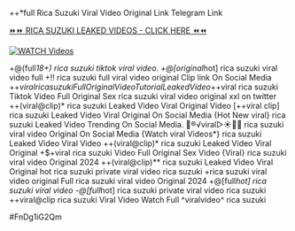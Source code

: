 ++*full Rica Suzuki Viral Video Original Link Telegram Link


[⏩⏩ RICA SUZUKI LEAKED VIDEOS - CLICK HERE ⏪⏪](https://mov24.shop/watch/rica+suzuki)

[![WATCH Videos](https://i.imgur.com/dJHk4Zq.gif)](https://mov24.shop/watch/rica+suzuki)




























+@(full*18+) rica suzuki tiktok viral video.
+@[original*hot] rica suzuki viral video full
+!! rica suzuki full viral video original Clip link On Social Media +$+viral rica suzuki Full Original Video Tutorial Leaked Video
+$+viral rica suzuki Tiktok Video Full Original Sex
rica suzuki viral video original xxl on twitter ++(viral@clip)* rica suzuki Leaked Video Viral Original Video  [++viral clip] rica suzuki Leaked Video Viral Original On Social Media
{Hot New viral} rica suzuki Leaked Video Trending On Social Media. 👙®️√viral▷☀️👄💥 rica suzuki viral video Original On Social Media {Watch viral Videos*} rica suzuki Leaked Video Viral Video ++(viral@clip)* rica suzuki Leaked Video Viral Original
+$+viral rica suzuki Video Full Original Sex Video
{Viral} rica suzuki viral video Original 2024
++(viral@clip)** rica suzuki Leaked Video Viral Original hot rica suzuki private viral video rica suzuki +rica suzuki viral video original Full rica suzuki viral video Original 2024 +@[full*hot] rica suzuki viral video
-@[full*hot] rica suzuki private viral video rica suzuki
++viral@clip rica suzuki Viral Video Watch Full ^viralvideo^ rica suzuki


#FnDg1iG2Qm